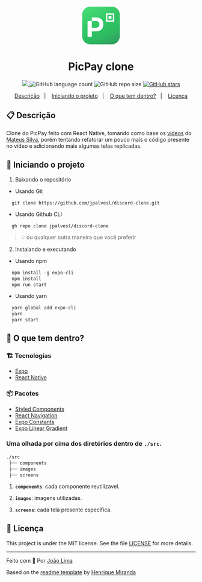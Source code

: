 <p align="center">
  <img alt="PicPay icon" src="./assets/icon.png" width="100"/>
</p>
<h1 align="center">
  PicPay clone
</h1>

<!-- Badges -->
<p align="center">

  <!-- License -->
  <a href="./LICENSE" alt="License: MIT">
    <img src="https://img.shields.io/badge/License-MIT-1EAE72.svg" />
  </a>


  <img alt="GitHub language count" src="https://img.shields.io/github/languages/count/jpalvesl/picpay-clone?color=blue">

  <!-- GitHub repo size -->
  <img alt="GitHub repo size" src="https://img.shields.io/github/repo-size/jpalvesl/picpay-clone">

  <!-- Social -->  
  <a href="https://github.com/jpalvesl/picpay-clone/stargazers">
    <img alt="GitHub stars" src="https://img.shields.io/github/stars/jpalvesl/picpay-clone?style=social">
  </a>

</p>

<!-- summary -->
<p align="center">
  <a href="#clipboard-descrição">Descrição</a>&nbsp;&nbsp;&nbsp;|&nbsp;&nbsp;&nbsp;
  <a href="#rocket-iniciando-o-projeto">Iniciando o projeto</a>&nbsp;&nbsp;&nbsp;|&nbsp;&nbsp;&nbsp;
  <a href="#-o-que-tem-dentro">O que tem dentro?</a>&nbsp;&nbsp;&nbsp;|&nbsp;&nbsp;&nbsp;
  <a href="#memo-licença">Licença</a>
</p>


## :clipboard: Descrição
Clone do PicPay feito com React Native, tomando como base os [vídeos](https://www.youtube.com/watch?v=0CraBZHejKI) do [Mateus Silva](https://github.com/maateusilva), porém tentando refatorar um pouco mais o código presente no vídeo e adicionando mais algumas telas replicadas. 

## :rocket: Iniciando o projeto

1. Baixando o repositório

  - Usando Git
```shell
  git clone https://github.com/jpalvesl/discord-clone.git
```
  - Usando Github CLI
```shell
  gh repo clone jpalvesl/discord-clone
```
  > :bulb: ou qualquer outra maneira que você preferir

2. Instalando e executando
  - Usando npm
```shell
  npm install -g expo-cli
  npm install
  npm run start
```
  - Usando yarn
```shell
  yarn global add expo-cli
  yarn
  yarn start
```

## 🧐 O que tem dentro?

### :building_construction: Tecnologias
- [Expo](https://expo.io)
- [React Native](https://reactnative.dev)


### :package: Pacotes
- [Styled Components](https://styled-components.com)
- [React Navigation](https://reactnavigation.org)
- [Expo Constants](https://docs.expo.io/versions/latest/sdk/constants/)
- [Expo Linear Gradient](https://docs.expo.io/versions/latest/sdk/linear-gradient/)

### Uma olhada por cima dos diretórios dentro de `./src`.

    ./src
     ├── components
     ├── images
     ├── screens

1.  **`components`**: cada componente reutilizavel.

2.  **`images`**: imagens utilizadas.

4.  **`screens`**: cada tela presente específica.

## :memo: Licença

This project is under the MIT license. See the file [LICENSE](LICENSE) for more details.

---

Feito com 💙 Por [João Lima](https://github.com/jpalvesl)

Based on the [readme template](https://gist.github.com/henry-ns/a00234378353d9ca43e1bfe043202192) by [Henrique Miranda](http://thehenry.dev/)
